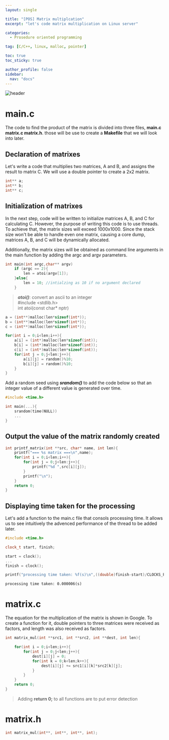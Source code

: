 ```yaml
---
layout: single

title: "[POS] Matrix multiplcation"
excerpt: "let's code matrix multiplication on Linux server"

categories:
  - Prosedure oriented programming

tag: [C/C++, linux, malloc, pointer] 

toc: true
toc_sticky: true

author_profile: false
sidebar:
  nav: "docs"
---
```


![header](https://capsule-render.vercel.app/api?type=rect&color=20:660099,100:E2231A)

# main.c

The code to find the product of the matrix is divided into three files, **main.c matrix.c matrix.h**. those will be use to create a **Makefile** that we will look into later.

## Declaration of matrixes

Let's write a code that multiplies two matrices, A and B, and assigns the result to matrix C. We will use a double pointer to create a 2x2 matrix.

```cpp
int** a;
int** b;
int** c;
```

## Initialization of matrixes

In the next step, code will be written to initialize matrices A, B, and C for calculating C. However, the purpose of writing this code is to use threads. To achieve that, the matrix sizes will exceed 1000x1000. Since the stack size won't be able to handle even one matrix, causing a core dump, matrices A, B, and C will be dynamically allocated.

Additionally, the matrix sizes will be obtained as command line arguments in the main function by adding the argc and argv parameters.

```cpp
int main(int argc,char** argv)
    if (argc == 2){
        len = atoi(argv[1]);
    }else{
        len = 10; //intialzing as 10 if no argument declared
    }
```
>***atoi()***: convert an ascii to an integer<br>#include <stdlib.h><br>int atoi(const char* nptr)


```cpp
a = (int**)malloc(len*sizeof(int*));
b = (int**)malloc(len*sizeof(int*));
c = (int**)malloc(len*sizeof(int*));

for(int i = 0;i<len;i++){
    a[i] = (int*)malloc(len*sizeof(int));
    b[i] = (int*)malloc(len*sizeof(int));
    c[i] = (int*)malloc(len*sizeof(int));
    for(int j = 0;j<len:j++){
        a[i][j] = random()%10;
        b[i][j] = random()%10;
    }
}
```

Add a random seed using ***srandom()*** to add the code below so that an integer value of a different value is generated over time.

```cpp
#include <time.h>

int main(...){
    srandom(time(NULL))
    ...
}
```

## Output the value of the matrix randomly created

```cpp
int printf_matrix(int **src, char* name, int len){
    printf("=== %s matrix ===\n",name);
    for(int i = 0;i<len;i++){
        for(int j = 0;j<len:j++){
            printf("%d ",src[i][j]);
        }
        printf("\n");
    }
    return 0;
}
```

## Displaying time taken for the processing

Let's add a function to the main.c file that consols processing time. It allows us to see intuitively the advenced performance of the thread to be added later.

```cpp
#include <time.h>

clock_t start, finish;

start = clock();
...
finish = clock();

printf("processing time taken: %f(s)\n",((double)finish-start)/CLOCKS_PER_SEC);
```

```consol
processing time taken: 0.000006(s)
```

# matrix.c

The equation for the multiplication of the matrix is shown in Google. To create a function for it, double pointers to three matrices were received as factors, and length was also received as factors.

```cpp
int matrix_mul(int **src1, int **src2, int **dest, int len){

    for(int i = 0;i<len;i++){
        for(int j = 0;j<len;j++){
            dest[i][j] = 0;
            for(int k = 0;k<len;k++){
                dest[i][j] += src1[i][k]*src2[k][j];
            }
        }
    }
    return 0;
}
```
> Adding **return 0;** to all functions are to put error detection

# matrix.h



```cpp
int matrix_mul(int**, int**, int**, int);
```






